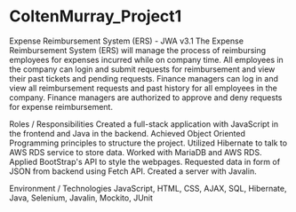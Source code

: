 # ColtenMurray_Project1
Expense Reimbursement System (ERS) - JWA v3.1 
The Expense Reimbursement System (ERS) will manage the process of reimbursing employees for expenses incurred while on company time. All employees in the company can login and submit requests for reimbursement and view their past tickets and pending requests. Finance managers can log in and view all reimbursement requests and past history for all employees in the company. Finance managers are authorized to approve and deny requests for expense reimbursement.

Roles / Responsibilities
Created a full-stack application with JavaScript in the frontend and Java in the backend.
Achieved Object Oriented Programming principles to structure the project.
Utilized Hibernate to talk to AWS RDS service to store data.
Worked with MariaDB and AWS RDS.
Applied BootStrap's API to style the webpages.
Requested data in form of JSON from backend using Fetch API.
Created a server with Javalin.

Environment / Technologies
JavaScript, HTML, CSS, AJAX, SQL, Hibernate, Java, Selenium, Javalin, Mockito, JUnit

